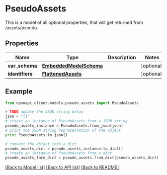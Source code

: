 # PseudoAssets

This is a model of all optional properties, that will get returned from /assets/pseudo.

## Properties
Name | Type | Description | Notes
------------ | ------------- | ------------- | -------------
**var_schema** | [**EmbeddedModelSchema**](EmbeddedModelSchema.md) |  | [optional] 
**identifiers** | [**FlattenedAssets**](FlattenedAssets.md) |  | [optional] 

## Example

```python
from openapi_client.models.pseudo_assets import PseudoAssets

# TODO update the JSON string below
json = "{}"
# create an instance of PseudoAssets from a JSON string
pseudo_assets_instance = PseudoAssets.from_json(json)
# print the JSON string representation of the object
print PseudoAssets.to_json()

# convert the object into a dict
pseudo_assets_dict = pseudo_assets_instance.to_dict()
# create an instance of PseudoAssets from a dict
pseudo_assets_form_dict = pseudo_assets.from_dict(pseudo_assets_dict)
```
[[Back to Model list]](../README.md#documentation-for-models) [[Back to API list]](../README.md#documentation-for-api-endpoints) [[Back to README]](../README.md)


